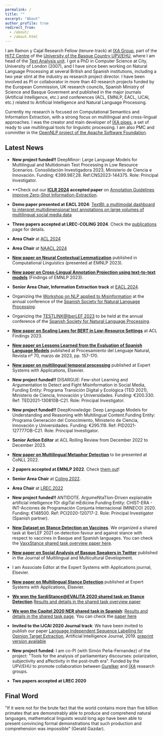 ```yaml
---
permalink: /
title: ""
excerpt: "About"
author_profile: true
redirect_from:
  - /about/
  - /about.html
---
```


I am Ramon y Cajal Research Fellow (tenure-track) at [IXA Group](http://ixa.eus), part of the [HiTZ Centre](http://hitz.eus) of the [University of the Basque Country UPV/EHU](http://www.ehu.eus), where I am head of the [Text Analysis unit](http://www.hitz.eus/en/nlp). I got a PhD in Computer Science at City, University of London (2007), and I have since been working on Natural Language Processing at several British and Spanish institutions, including a two year stint at the industry as research project director. I have been involved as PI or collaborator in more than 40 research projects funded by the European Commission, UK research councils, Spanish Ministry of Science and Basque Goverment and published in the major journals (Artificial Intelligence, etc.) and conferences (ACL, EMNLP, EACL, IJCAI, etc.) related to Artificial Intelligence and Natural Language Processing.

Currently my research is focused on Computational Semantics and Information Extraction, with a strong focus on multilingual and cross-lingual approaches. I was the creator and main developer of [IXA pipes](http://ixa2.si.ehu.es/ixa-pipes), a set of ready to use multilingual tools for linguistic processing. I am also PMC and committer in the [OpenNLP project of the Apache Software Foundation](https://opennlp.apache.org/).

## Latest News

+ **New project funded!!** DeepMinor: Large Language Models for Multilingual and Multidomain Text Processing in Low Resource Scenarios. Consolidación Investigadora 2023, Ministerio de Ciencia e Innovación. Funding: €399.987,28. Ref:CNS2023-144375. Role: Principal Investigator.

+ **Check out our **[ICLR 2024](https://iclr.cc/) accepted paper** on [Annotation Guidelines improve Zero-Shot Information-Extraction](https://arxiv.org/abs/2310.03668).

+ **Demo paper presented at EACL 2024**: [TextBI: a multimodal dashboard to interpret multidimensional text annotations on large volumes of multilingual social media data](https://t.co/FwQf4s4Wdy)

+ **Three papers accepted at LREC-COLING 2024**. Check the [publications](https://ragerri.github.io/publications/) page for details.

+ **Area Chair** at [ACL 2024](https://2024.aclweb.org/)

+ **Area Chair** at [NAACL 2024](https://2024.naacl.org/)

+ **[New paper on Neural Contextual Lemmatization](https://doi.org/10.1162/coli_a_00497)** published in Computational Linguistics (presented at EMNLP 2023).

+ **[New paper on Cross-Lingual Annotation Projection using text-to-text models](https://ragerri.github.io/files/t-projection-camera-ready.pdf)** (Findings of EMNLP 2023).

+ **Senior Area Chair, Information Extraction track** at [EACL 2024](https://2024.eacl.org/). 
+ Organizing the [Workshop on NLP applied to Misinformation](https://sites.google.com/view/nlp-misinfo-2023/) at the annual conference of the [Spanish Society for Natural Language Processing](http://sepln2023.sepln.org/).

+ Organizing the [TESTLINK@IberLEF 2023](https://e3c.fbk.eu/testlinkiberlef) to be held at the annual conference of the [Spanish Society for Natural Language Processing](http://sepln2023.sepln.org/).

+ **[New paper on Scaling Laws for BERT in Low-Resource Settings](https://aclanthology.org/2023.findings-acl.492/)** at ACL Findings 2023.

+ **[New paper on Lessons Learned from the Evaluation of Spanish Language Models](http://journal.sepln.org/sepln/ojs/ojs/index.php/pln/article/download/6487/3894)** published at Procesamiento del Lenguaje Natural, Revista nº 70, marzo de 2023, pp. 157-170.

+ **[New paper on multilingual temporal processing](https://doi.org/10.1016/j.knosys.2023.110612)** published at Expert Systems with Applications, Elsevier.

+ **New project funded!!** DISARGUE: Few-shot Learning and Argumentation to Detect and Fight Misinformation in Social Media, Funding Entity: Programa Transición Digital y Ecológica (TED 2021), Ministerio de Ciencia, Innovación y Universidades. Funding: €200.330. Ref: TED2021-130810B-C21. Role: Principal Investigator.

+ **New project funded!!** DeepKnowledge: Deep Language Models for Understanding and Reasoning with Multilingual Content.Funding Entity: Programa Generación del Conocimiento, Ministerio de Ciencia, Innovación y Universidades. Funding: €295.119. Ref: PID2021-127777OB-C21. Role: Principal Investigator.

+ **Senior Action Editor** at ACL Rolling Review from December 2022 to December 2023.

+ **[New paper on Multilingual Metaphor Detection](https://arxiv.org/pdf/2210.10358)** to be presented at CoNLL 2022.
+ **2 papers accepted at EMNLP 2022**. Check [them out](https://ragerri.github.io/publications/)!

+ **Senior Area Chair** at [Coling 2022](https://coling2022.org).

+ **Area Chair** at [LREC 2022](https://lrec2022.lrec-conf.org/en/committees/area-chairs/)

+ **New project funded!!** ANTIDOTE. ArgumeNtaTIon-Driven explainable artificial intelligence fOr digiTal mEdicine.Funding Entity: CHIST-ERA - INT-Acciones de Programación Conjunta Internacional (MINECO) 2020. Funding: €148500. Ref: PCI2020-120717-2. Role: Principal Investigator (Spanish partner).

+ **[New Dataset on Stance Detection on Vaccines](https://vaxxstance.github.io/)**. We organized a shared task at IberLEF 2021 on detection favour and against stance with respect to vaccines in Basque and Spanish languages. You can check the [VaxxStance shared task overview paper here](http://journal.sepln.org/sepln/ojs/ojs/index.php/pln/article/view/6387/3807).

+ **[New paper on Social Analysis of Basque Speakers in Twitter](https://www.tandfonline.com/eprint/HTDYHF8ETG6B9HHJZ9T2/full?target=10.1080/01434632.2021.1962331)** published in the Journal of Multilingual and Multicultural Development.

+ I am Associate Editor at the Expert Systems with Applications journal, Elsevier.

+ **[New paper on Multilingual Stance Detection](https://www.sciencedirect.com/science/article/pii/S095741742031191X?dgcid=author)** published at Expert Systems with Applications, Elsevier.

+ **[We won the SardiStance@EVALITA 2020 shared task on Stance Detection](http://ceur-ws.org/Vol-2765/paper120.pdf)** [Results and details in the shared task overview paper](http://ceur-ws.org/Vol-2765/paper159.pdf)

+ **[We won the Capitel 2020 NER shared task in Spanish](http://www.ehu.eus/ehusfera/ixa/2020/05/28/2732/)**: [Results and details in the shared task page](https://sites.google.com/view/capitel2020). You can check the [paper here](https://ragerri.github.io/files/ixaera-capitel2020.pdf)

+ **Invited to the IJCAI 2020 Journal track**: We have been invited to publish our paper [Language Independent Sequence Labelling for Opinion Target Extraction](https://doi.org/10.1016/j.artint.2018.12.002), Artificial Intelligence Journal, 2019. [preprint version available](https://ragerri.github.io/files/ijcai2020.pdf)

+ **New project funded**: I am co-PI (with Simón Peña-Fernandez) of the project: "Tools for the analysis of parliamentary discourses: polarization, subjectivity and affectivity in the post-truth era". Funded by the UPV/EHU to promote collaboration between [GureIker](https://www.ehu.eus/en/web/gureiker/home) and [IXA](https://ixa.eus/) research groups.

+ **Two papers accepted at LREC 2020** 

## Final Word

"If it were not for the brute fact that the world contains more than five billion primates that are demonstrably able to produce and comprehend natural languages, mathematical linguists would long ago have been able to present convincing formal demonstrations that such production and comprehension was impossible" (Gerald Gazdar).

